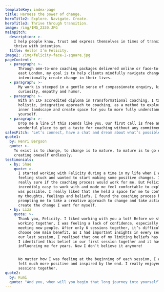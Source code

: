 ```yaml
---
templateKey: index-page
title: Harness the power of change.
heroTitle2: Explore. Navigate. Create.
heroTitle3: Thrive through transition.
image: /img/IMG_2330.JPG
mainpitch:
  description: >-
    I help people know, trust and express themselves in times of transition to
    thrive with intention.
  title: Hello! I’m Felicity.
image2: /img/felicity-face-1-square.jpg
pageContent:
  - paragraph: >-
      Through one-to-one coaching packages delivered online or face-to-face in
      east London, my goal is to help clients mindfully navigate change or
      intentionally create change in their lives.
  - paragraph: >-
      My work is steeped in a gentle sense of compassionate enquiry, kind
      curiosity, empathy and humor.
  - paragraph: >-
      With an ICF accredited diploma in Transformational Coaching, I take a
      holistic, integrative approach to coaching, as a method to explore your
      inner landscape and create space for you to more fully understand
      yourself.
  - paragraph: >-
      Drop me a line if this sounds like you. Our first call is free and a
      wonderful place to get a taste for coaching without any commitment.
salesPitch: "Let’s connect, have a chat and dream about what’s possible..."
quote1:
  by: Henri Bergson
  quote: >-
    To exist is to change, to change is to mature, to mature is to go on
    creating oneself endlessly.
testimonials:
  - by: Shae
    quote: >-
      I started working with Felicity during a time in my life when I was
      feeling stuck and wanted to start making some positive changes. I wasn’t
      really sure if the coaching process would work for me. But Felicity was
      incredibly easy to work with and made me feel comfortable to explore what
      was possible. I really liked that she held a space for me to contemplate
      my thoughts, feelings and beliefs. I found the coaching process helpful in
      prompting me to take a creative approach to change and take actions to
      create the change I want for myself.
  - by: Liza
    quote: >-
      Thank you, Felicity. I liked working with you a lot! Before we started
      working together, I was feeling a lack of confidence, especially when
      meeting new people. After only 6 sessions together, it’s difficult to 
      choose one main benefit, as I had important insights in every session. In
      our last session, I realised that one of my limiting beliefs has changed.
      I identified this belief in our first session together and it has been
      influencing me for years. Now I don’t believe it anymore!


      No matter how I was feeling at the beginning of each session, I always
      felt much more positive and inspired by the end. I really enjoyed our
      sessions together.
quote2:
  by: Rumi
  quote: "And you, when will you begin that long journey into yourself?"
---
```

